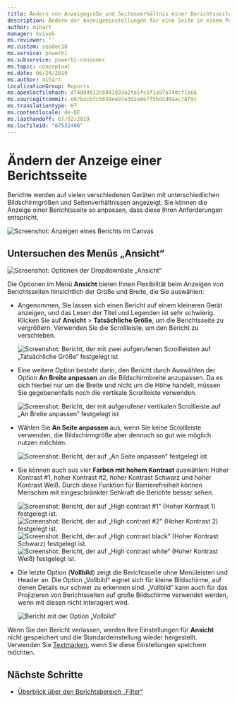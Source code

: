 ```yaml
---
title: Ändern von Anzeigegröße und Seitenverhältnis einer Berichtsseite
description: Ändern der Anzeigeeinstellungen für eine Seite in einem Power BI-Bericht
author: mihart
manager: kvivek
ms.reviewer: ''
ms.custom: seodec18
ms.service: powerbi
ms.subservice: powerbi-consumer
ms.topic: conceptual
ms.date: 06/24/2019
ms.author: mihart
LocalizationGroup: Reports
ms.openlocfilehash: d740dd012c6041893a2fa5fc5f1a97a74dcf1566
ms.sourcegitcommit: e67bacbfc5638ee97e3d2e0e7f5bd2d9aac78f9c
ms.translationtype: HT
ms.contentlocale: de-DE
ms.lasthandoff: 07/02/2019
ms.locfileid: "67532406"
---
```

# <a name="change-the-display-of-a-report-page"></a>Ändern der Anzeige einer Berichtsseite

Berichte werden auf vielen verschiedenen Geräten mit unterschiedlichen Bildschirmgrößen und Seitenverhältnissen angezeigt. Sie können die Anzeige einer Berichtsseite so anpassen, dass diese Ihren Anforderungen entspricht.

![Screenshot: Anzeigen eines Berichts im Canvas](media/end-user-report-view/power-bi-report.png)

## <a name="explore-the-view-menu"></a>Untersuchen des Menüs „Ansicht“

![Screenshot: Optionen der Dropdownliste „Ansicht“](media/end-user-report-view/power-bi-view-menu.png)


Die Optionen im Menü **Ansicht** bieten Ihnen Flexibilität beim Anzeigen von Berichtsseiten hinsichtlich der Größe und Breite, die Sie auswählen:

- Angenommen, Sie lassen sich einen Bericht auf einem kleineren Gerät anzeigen, und das Lesen der Titel und Legenden ist sehr schwierig.  Klicken Sie auf **Ansicht** > **Tatsächliche Größe**, um die Berichtsseite zu vergrößern. Verwenden Sie die Scrollleiste, um den Bericht zu verschieben.

    ![Screenshot: Bericht, der mit zwei aufgerufenen Scrollleisten auf „Tatsächliche Größe“ festgelegt ist](media/end-user-report-view/power-bi-actual-size-new.png)

- Eine weitere Option besteht darin, den Bericht durch Auswählen der Option **An Breite anpassen** an die Bildschirmbreite anzupassen. Da es sich hierbei nur um die Breite und nicht um die Höhe handelt, müssen Sie gegebenenfalls noch die vertikale Scrollleiste verwenden.

  ![Screenshot: Bericht, der mit aufgerufener vertikalen Scrollleiste auf „An Breite anpassen“ festgelegt ist](media/end-user-report-view/power-bi-fit-to-width-new.png)

- Wählen Sie **An Seite anpassen** aus, wenn Sie keine Scrollleiste verwenden, die Bildschirmgröße aber dennoch so gut wie möglich nutzen möchten.

   ![Screenshot: Bericht, der auf „An Seite anpassen“ festgelegt ist](media/end-user-report-view/power-bi-fit-to-width.png)

- Sie können auch aus vier **Farben mit hohem Kontrast** auswählen: Hoher Kontrast #1, hoher Kontrast #2, hoher Kontrast Schwarz und hoher Kontrast Weiß. Durch diese Funktion für Barrierefreiheit können Menschen mit eingeschränkter Sehkraft die Berichte besser sehen.

    ![Screenshot: Bericht, der auf „High contrast #1“ (Hoher Kontrast 1) festgelegt ist.](media/end-user-report-view/power-bi-high-contrast-1.png)![Screenshot: Bericht, der auf „High contrast #2“ (Hoher Kontrast 2) festgelegt ist.](media/end-user-report-view/power-bi-high-contrast-2.png)
    ![Screenshot: Bericht, der auf „High contrast black“ (Hoher Kontrast Schwarz) festgelegt ist.](media/end-user-report-view/power-bi-high-contrast-black.png)![Screenshot: Bericht, der auf „High contrast white“ (Hoher Kontrast Weiß) festgelegt ist.](media/end-user-report-view/power-bi-high-contrast-white.png)

- Die letzte Option (**Vollbild**) zeigt die Berichtsseite ohne Menüleisten und Header an. Die Option „Vollbild“ eignet sich für kleine Bildschirme, auf denen Details nur schwer zu erkennen sind.  „Vollbild“ kann auch für das Projizieren von Berichtsseiten auf große Bildschirme verwendet werden, wenn mit diesen nicht interagiert wird.  

    ![Bericht mit der Option „Vollbild“](media/end-user-report-view/power-bi-full-screen.png)

Wenn Sie den Bericht verlassen, werden Ihre Einstellungen für **Ansicht** nicht gespeichert und die Standardeinstellung wieder hergestellt. Verwenden Sie [Textmarken](end-user-bookmarks.md), wenn Sie diese Einstellungen speichern möchten.

## <a name="next-steps"></a>Nächste Schritte

* [Überblick über den Berichtsbereich „Filter“](end-user-report-filter.md)